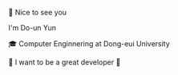 👋 Nice to see you

 I'm Do-un Yun

🎓 Computer Enginnering at Dong-eui University

🙏 I want to be a great developer 🙏
